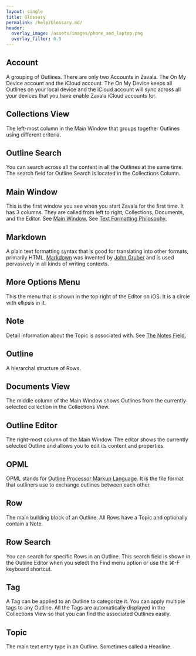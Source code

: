 ```yaml
---
layout: single
title: Glossary
permalink: /help/Glossary.md/
header:
  overlay_image: /assets/images/phone_and_laptop.png
  overlay_filter: 0.5
---
```




## Account

A grouping of Outlines. There are only two Accounts in Zavala. The On My Device account and the iCloud account. The On My Device keeps all Outlines on your local device and the iCloud account will sync across all your devices that you have enable Zavala iCloud accounts for.

## Collections View

The left-most column in the Main Window that groups together Outlines using different criteria.

## Outline Search

You can search across all the content in all the Outlines at the same time. The search field for Outline Search is located in the Collections Column.

## Main Window

This is the first window you see when you start Zavala for the first time. It has 3 columns. They are called from left to right, Collections, Documents, and the Editor. See [Main Window.](Main_Window.md) See [Text Formatting Philosophy.](Text_Formatting_Philosophy.md)

## Markdown

A plain text formatting syntax that is good for translating into other formats, primarily HTML. [Markdown](https://daringfireball.net/projects/markdown/) was invented by [John Gruber](https://daringfireball.net/) and is used pervasively in all kinds of writing contexts.

## More Options Menu

This the menu that is shown in the top right of the Editor on iOS. It is a circle with ellipsis in it.

## Note

Detail information about the Topic is associated with. See [The Notes Field.](The_Notes_Field.md)

## Outline

A hierarchal structure of Rows.

## Documents View

The middle column of the Main Window shows Outlines from the currently selected collection in the Collections View.

## Outline Editor

The right-most column of the Main Window. The editor shows the currently selected Outline and allows you to edit its content and properties.

## OPML

OPML stands for [Outline Processor Markup Language](http://opml.org/). It is the file format that outliners use to exchange outlines between each other.

## Row

The main building block of an Outline. All Rows have a Topic and optionally contain a Note.

## Row Search

You can search for specific Rows in an Outline. This search field is shown in the Outilne Editor when you select the Find menu option or use the ⌘-F keyboard shortcut.

## Tag

A Tag can be applied to an Outline to categorize it. You can apply multiple tags to any Outline. All the Tags are automatically displayed in the Collections View so that you can find the associated Outlines easily.

## Topic

The main text entry type in an Outline.  Sometimes called a Headline.